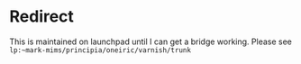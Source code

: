 
# Redirect

This is maintained on launchpad until I can get a bridge working.
Please see `lp:~mark-mims/principia/oneiric/varnish/trunk`


